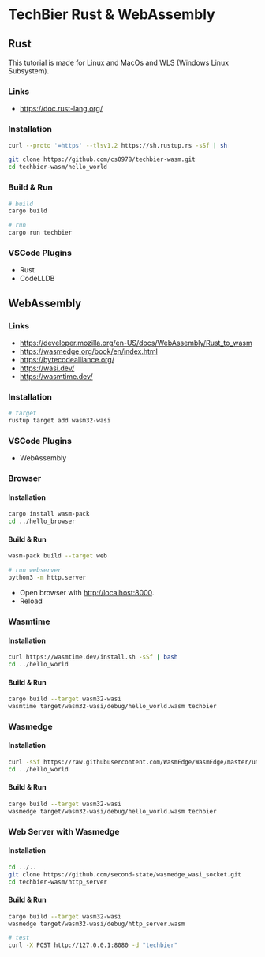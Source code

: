 # TechBier Rust & WebAssembly

## Rust

This tutorial is made for Linux and MacOs and WLS (Windows Linux Subsystem).

### Links

* <https://doc.rust-lang.org/>

### Installation

```bash
curl --proto '=https' --tlsv1.2 https://sh.rustup.rs -sSf | sh

git clone https://github.com/cs0978/techbier-wasm.git
cd techbier-wasm/hello_world
```

### Build & Run

```bash
# build
cargo build

# run
cargo run techbier
```

### VSCode Plugins

* Rust
* CodeLLDB

## WebAssembly

### Links

* <https://developer.mozilla.org/en-US/docs/WebAssembly/Rust_to_wasm>
* <https://wasmedge.org/book/en/index.html>
* <https://bytecodealliance.org/>
* <https://wasi.dev/>
* <https://wasmtime.dev/>

### Installation

```bash
# target
rustup target add wasm32-wasi
```

### VSCode Plugins

* WebAssembly

### Browser

#### Installation

```bash
cargo install wasm-pack
cd ../hello_browser
```

#### Build & Run

```bash
wasm-pack build --target web

# run webserver
python3 -m http.server
```

* Open browser with <http://localhost:8000>.
* Reload

### Wasmtime

#### Installation

```bash
curl https://wasmtime.dev/install.sh -sSf | bash
cd ../hello_world
```

#### Build & Run

```bash
cargo build --target wasm32-wasi
wasmtime target/wasm32-wasi/debug/hello_world.wasm techbier
```

### Wasmedge

#### Installation

```bash
curl -sSf https://raw.githubusercontent.com/WasmEdge/WasmEdge/master/utils/install.sh | bash
cd ../hello_world
```

#### Build & Run

```bash
cargo build --target wasm32-wasi
wasmedge target/wasm32-wasi/debug/hello_world.wasm techbier
```

### Web Server with Wasmedge

#### Installation

```bash
cd ../..
git clone https://github.com/second-state/wasmedge_wasi_socket.git
cd techbier-wasm/http_server
```

#### Build & Run

```bash
cargo build --target wasm32-wasi
wasmedge target/wasm32-wasi/debug/http_server.wasm

# test
curl -X POST http://127.0.0.1:8080 -d "techbier"
```
